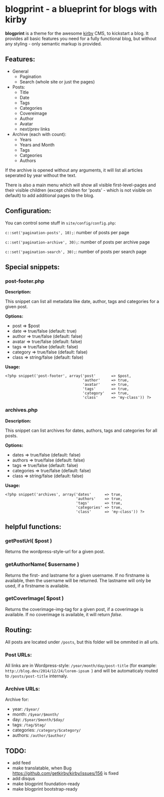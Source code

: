 # blogprint - a blueprint for blogs with kirby

**blogprint** is a theme for the awesome [kirby](http://getkirby.com/) CMS, to kickstart a blog. It provides all basic features you need for a fully functional blog, but without any styling - only semantic markup is provided.

## Features:
- General
  - Pagination
  - Search (whole site or just the pages)
- Posts:
  - Title
  - Date
  - Tags
  - Categories
  - Covereimage
  - Author
  - Avatar
  - next/prev links
- Archive (each with count):
  - Years
  - Years and Month
  - Tags
  - Catgeories
  - Authors

If the archive is opened without any arguments, it will list all articles seperated by year without the text.

There is also a main menu which will show all visible first-level-pages and their visible children (except children for 'posts' - which is not visible on default) to add additional pages to the blog.

## Configuration:

You can control some stuff in ```site/config/config.php```:

```c::set('pagination-posts', 10);```: number of posts per page


```c::set('pagination-archive', 30);```: number of posts per archive page


```c::set('pagination-search', 30);```: number of posts per search page


## Special snippets:

### post-footer.php

**Description:**

This snippet can list all metadata like date, author, tags and categories for a given post.

**Options:**

- post      => $post
- date      => true/false   (default: true)
- author    => true/false   (default: false)
- avatar    => true/false   (default: false)
- tags      => true/false   (default: false)
- category  => true/false   (default: false)
- class     => string/false (default: false)

**Usage:**

```
<?php snippet('post-footer', array('post'       => $post,
                                   'author'     => true,
                                   'avatar'     => true,
                                   'tags'       => true,
                                   'category'   => true,
                                   'class'      => 'my-class')) ?>
```

### archives.php

**Description:**

This snippet can list archives for dates, authors, tags and categories for all posts.

**Options:**

- dates       => true/false   (default: false)
- authors     => true/false   (default: false)
- tags        => true/false   (default: false)
- categories  => true/false   (default: false)
- class       => string/false (default: false)

**Usage:**

```
<?php snippet('archives', array('dates'      => true,
                                'authors'    => true,
                                'tags'       => true,
                                'categories' => true,
                                'class'      => 'my-class')) ?>
```

## helpful functions:

### getPostUrl( $post )

Returns the wordpress-style-url for a given post.

### getAuthorName( $username )

Returns the first- and lastname for a given username.
If no firstname is available, then the username will be returned.
The lastname will only be used, if a firstname is available.

### getCoverImage( $post )

Returns the coverimage-img-tag for a given post, if a coverimage is available.
If no coverimage is available, it will return *false*.

## Routing:

All posts are located under ```/posts```, but this folder will be ommited in all urls.

### Post URLs:
All links are in Wordpress-style: ```/year/month/day/post-title``` (for example: ```http://blog.dev/2014/12/24/lorem-ipsum ```) and will be automaticaly routed to ```/posts/post-title``` internaly.

### Archive URLs:

Archive for:

- year: ```/$year/```
- month: ```/$year/$month/```
- day: ```/$year/$month/$day/```
- tags: ```/tag/$tag/```
- categories: ```/category/$category/```
- authors: ```/author/$author/```

## TODO:

- add feed
- make translatable, when Bug https://github.com/getkirby/kirby/issues/156 is fixed
- add disqus
- make blogprint foundation-ready
- make blogprint bootstrap-ready

